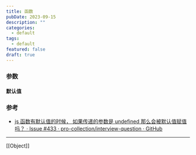 ```yaml
---
title: 函数
pubDate: 2023-09-15
description: ""
categories:
  - default
tags:
  - default
featured: false
draft: true
---
```



### 参数

#### 默认值



### 参考

- [js 函数有默认值的时候， 如果传递的参数是 undefined 那么会被默认值赋值吗？ · Issue #433 · pro-collection/interview-question · GitHub](https://github.com/pro-collection/interview-question/issues/433)


---

[[Object]]
